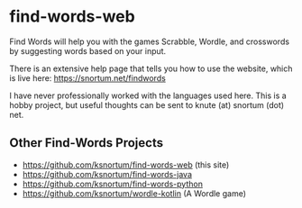 # find-words-web
Find Words will help you with the games Scrabble, Wordle, and crosswords by suggesting words based on your input.

There is an extensive help page that tells you how to use the website, which is live here: https://snortum.net/findwords

I have never professionally worked with the languages used here.  This is a hobby project, but useful thoughts can be sent to knute (at) snortum (dot) net.

## Other Find-Words Projects
* https://github.com/ksnortum/find-words-web (this site)
* https://github.com/ksnortum/find-words-java
* https://github.com/ksnortum/find-words-python
* https://github.com/ksnortum/wordle-kotlin (A Wordle game)
